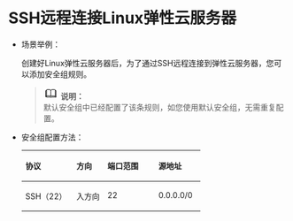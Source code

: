 # SSH远程连接Linux弹性云服务器<a name="ZH-CN_TOPIC_0140323155"></a>

-   场景举例：

    创建好Linux弹性云服务器后，为了通过SSH远程连接到弹性云服务器，您可以添加安全组规则。

    >![](public_sys-resources/icon-note.gif) **说明：**   
    >默认安全组中已经配置了该条规则，如您使用默认安全组，无需重复配置。  

-   安全组配置方法：

    <a name="zh-cn_topic_0118534014_table46033413216"></a>
    <table><thead align="left"><tr id="zh-cn_topic_0118534014_row566213473212"><th class="cellrowborder" valign="top" width="28.57%" id="mcps1.1.5.1.1"><p id="zh-cn_topic_0118534014_p146625493212"><a name="zh-cn_topic_0118534014_p146625493212"></a><a name="zh-cn_topic_0118534014_p146625493212"></a>协议</p>
    </th>
    <th class="cellrowborder" valign="top" width="17.349999999999998%" id="mcps1.1.5.1.2"><p id="zh-cn_topic_0118534014_p26621548329"><a name="zh-cn_topic_0118534014_p26621548329"></a><a name="zh-cn_topic_0118534014_p26621548329"></a>方向</p>
    </th>
    <th class="cellrowborder" valign="top" width="28.57%" id="mcps1.1.5.1.3"><p id="zh-cn_topic_0118534014_p176659413329"><a name="zh-cn_topic_0118534014_p176659413329"></a><a name="zh-cn_topic_0118534014_p176659413329"></a>端口范围</p>
    </th>
    <th class="cellrowborder" valign="top" width="25.509999999999998%" id="mcps1.1.5.1.4"><p id="zh-cn_topic_0118534014_p76655483218"><a name="zh-cn_topic_0118534014_p76655483218"></a><a name="zh-cn_topic_0118534014_p76655483218"></a>源地址</p>
    </th>
    </tr>
    </thead>
    <tbody><tr id="zh-cn_topic_0118534014_row156650473218"><td class="cellrowborder" valign="top" width="28.57%" headers="mcps1.1.5.1.1 "><p id="zh-cn_topic_0118534014_p10666174203214"><a name="zh-cn_topic_0118534014_p10666174203214"></a><a name="zh-cn_topic_0118534014_p10666174203214"></a>SSH（22）</p>
    </td>
    <td class="cellrowborder" valign="top" width="17.349999999999998%" headers="mcps1.1.5.1.2 "><p id="zh-cn_topic_0118534014_p1566654143218"><a name="zh-cn_topic_0118534014_p1566654143218"></a><a name="zh-cn_topic_0118534014_p1566654143218"></a>入方向</p>
    </td>
    <td class="cellrowborder" valign="top" width="28.57%" headers="mcps1.1.5.1.3 "><p id="zh-cn_topic_0118534014_p1266684163219"><a name="zh-cn_topic_0118534014_p1266684163219"></a><a name="zh-cn_topic_0118534014_p1266684163219"></a>22</p>
    </td>
    <td class="cellrowborder" valign="top" width="25.509999999999998%" headers="mcps1.1.5.1.4 "><p id="zh-cn_topic_0118534014_p26661844324"><a name="zh-cn_topic_0118534014_p26661844324"></a><a name="zh-cn_topic_0118534014_p26661844324"></a>0.0.0.0/0</p>
    </td>
    </tr>
    </tbody>
    </table>


